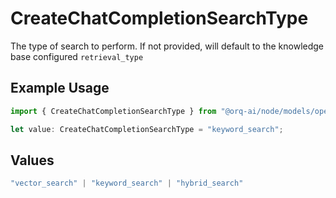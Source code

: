 # CreateChatCompletionSearchType

The type of search to perform. If not provided, will default to the knowledge base configured `retrieval_type`

## Example Usage

```typescript
import { CreateChatCompletionSearchType } from "@orq-ai/node/models/operations";

let value: CreateChatCompletionSearchType = "keyword_search";
```

## Values

```typescript
"vector_search" | "keyword_search" | "hybrid_search"
```